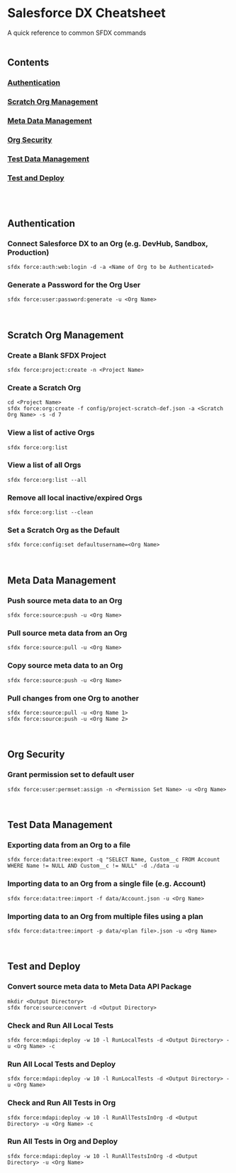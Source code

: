 # Salesforce DX Cheatsheet
A quick reference to common SFDX commands
<br/><br/>

## Contents
### [Authentication](#authentication)
### [Scratch Org Management](#scratchOrgManagement)
### [Meta Data Management](#metaDataManagement)
### [Org Security](#orgSecurity)
### [Test Data Management](#testDataManagement)
### [Test and Deploy](#testAndDeploy)
<br/><br/>

## <a id="authentication"></a>Authentication
### Connect Salesforce DX to an Org (e.g. DevHub, Sandbox, Production)
```
sfdx force:auth:web:login -d -a <Name of Org to be Authenticated>
```

### Generate a Password for the Org User
```
sfdx force:user:password:generate -u <Org Name>
```
<br/>


## <a id="scratchOrgManagement"></a>Scratch Org Management
### Create a Blank SFDX Project
```
sfdx force:project:create -n <Project Name>
```

### Create a Scratch Org
```
cd <Project Name>
sfdx force:org:create -f config/project-scratch-def.json -a <Scratch Org Name> -s -d 7
```

### View a list of active Orgs
```
sfdx force:org:list
```

### View a list of all Orgs
```
sfdx force:org:list --all
```

### Remove all local inactive/expired Orgs
```
sfdx force:org:list --clean
```

### Set a Scratch Org as the Default
```
sfdx force:config:set defaultusername=<Org Name>
```
<br/>

## <a id="metaDataManagement"></a>Meta Data Management
### Push source meta data to an Org 
```
sfdx force:source:push -u <Org Name>
```

### Pull source meta data from an Org 
```
sfdx force:source:pull -u <Org Name>
```

### Copy source meta data to an Org 
```
sfdx force:source:push -u <Org Name>
```

### Pull changes from one Org to another
```
sfdx force:source:pull -u <Org Name 1>
sfdx force:source:push -u <Org Name 2>
```
<br/>

## <a id="orgSecurity"></a>Org Security
### Grant permission set to default user
```
sfdx force:user:permset:assign -n <Permission Set Name> -u <Org Name>
```
<br/>

## <a id="testDataManagement"></a>Test Data Management
### Exporting data from an Org to a file
```
sfdx force:data:tree:export -q "SELECT Name, Custom__c FROM Account WHERE Name != NULL AND Custom__c != NULL" -d ./data -u 
```

### Importing data to an Org from a single file (e.g. Account)
```
sfdx force:data:tree:import -f data/Account.json -u <Org Name>
```

### Importing data to an Org from multiple files using a plan
```
sfdx force:data:tree:import -p data/<plan file>.json -u <Org Name>
```
<br/>

## <a id="testAndDeploy"></a>Test and Deploy
### Convert source meta data to Meta Data API Package
```
mkdir <Output Directory>
sfdx force:source:convert -d <Output Directory>
```

### Check and Run All Local Tests
```
sfdx force:mdapi:deploy -w 10 -l RunLocalTests -d <Output Directory> -u <Org Name> -c
```


### Run All Local Tests and Deploy
```
sfdx force:mdapi:deploy -w 10 -l RunLocalTests -d <Output Directory> -u <Org Name>
```

### Check and Run All Tests in Org
```
sfdx force:mdapi:deploy -w 10 -l RunAllTestsInOrg -d <Output Directory> -u <Org Name> -c
```


### Run All Tests in Org and Deploy
```
sfdx force:mdapi:deploy -w 10 -l RunAllTestsInOrg -d <Output Directory> -u <Org Name>
```
